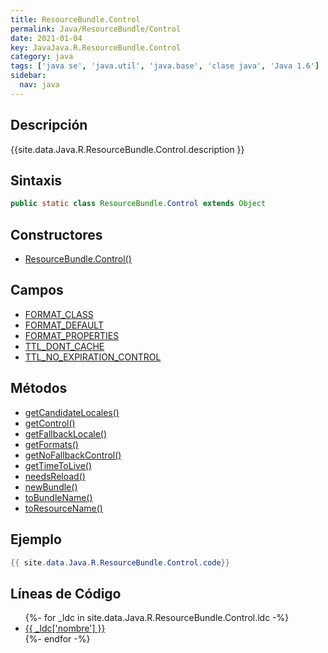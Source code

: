 ```yaml
---
title: ResourceBundle.Control
permalink: Java/ResourceBundle/Control
date: 2021-01-04
key: JavaJava.R.ResourceBundle.Control
category: java
tags: ['java se', 'java.util', 'java.base', 'clase java', 'Java 1.6']
sidebar: 
  nav: java
---
```


## Descripción
{{site.data.Java.R.ResourceBundle.Control.description }}

## Sintaxis
~~~java
public static class ResourceBundle.Control extends Object
~~~

## Constructores
* [ResourceBundle.Control()](/Java/ResourceBundle/Control/ResourceBundle/Control/)

## Campos
* [FORMAT_CLASS](/Java/ResourceBundle/Control/FORMAT_CLASS)
* [FORMAT_DEFAULT](/Java/ResourceBundle/Control/FORMAT_DEFAULT)
* [FORMAT_PROPERTIES](/Java/ResourceBundle/Control/FORMAT_PROPERTIES)
* [TTL_DONT_CACHE](/Java/ResourceBundle/Control/TTL_DONT_CACHE)
* [TTL_NO_EXPIRATION_CONTROL](/Java/ResourceBundle/Control/TTL_NO_EXPIRATION_CONTROL)

## Métodos
* [getCandidateLocales()](/Java/ResourceBundle/Control/getCandidateLocales)
* [getControl()](/Java/ResourceBundle/Control/getControl)
* [getFallbackLocale()](/Java/ResourceBundle/Control/getFallbackLocale)
* [getFormats()](/Java/ResourceBundle/Control/getFormats)
* [getNoFallbackControl()](/Java/ResourceBundle/Control/getNoFallbackControl)
* [getTimeToLive()](/Java/ResourceBundle/Control/getTimeToLive)
* [needsReload()](/Java/ResourceBundle/Control/needsReload)
* [newBundle()](/Java/ResourceBundle/Control/newBundle)
* [toBundleName()](/Java/ResourceBundle/Control/toBundleName)
* [toResourceName()](/Java/ResourceBundle/Control/toResourceName)

## Ejemplo
~~~java
{{ site.data.Java.R.ResourceBundle.Control.code}}
~~~

## Líneas de Código
<ul>
{%- for _ldc in site.data.Java.R.ResourceBundle.Control.ldc -%}
   <li>
       <a href="{{_ldc['url'] }}">{{ _ldc['nombre'] }}</a>
   </li>
{%- endfor -%}
</ul>
